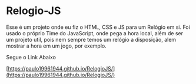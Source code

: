 # Relogio-JS

Esse é um projeto onde eu fiz o HTML, CSS e JS para um Relógio em si. Foi usado o próprio Time do JavaScript, onde pega a hora local, além de ser um projeto util, pois nem sempre temos um relógio a disposição, alem mostrar a hora em um jogo, por exemplo.

Segue o Link Abaixo

[https://paulo19961944.github.io/RelogioJS/](https://paulo19961944.github.io/RelogioJS/)
